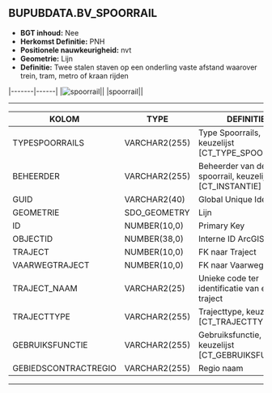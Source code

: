 ﻿## BUPUBDATA.BV_SPOORRAIL


* __BGT inhoud:__ Nee
* __Herkomst Definitie:__ PNH
* __Positionele nauwkeurigheid:__ nvt
* __Geometrie:__ Lijn
* __Definitie:__ Twee stalen staven op een onderling vaste afstand waarover trein, tram, metro of kraan rijden

|-------|------|
|![spoorrail](spoorrail.png)||
|spoorrail||

***

|KOLOM                           	|TYPE          	|DEFINITIE|
|------                          	|----          	|-----    |
|TYPESPOORRAILS                  	|VARCHAR2(255) 	|Type Spoorrails, keuzelijst [CT_TYPE_SPOORRAILS]|
|BEHEERDER                       	|VARCHAR2(255) 	|Beheerder van de spoorrail, keuzelijst [CT_INSTANTIE]|
|GUID                            	|VARCHAR2(40)  	|Global Unique Identifier|
|GEOMETRIE                       	|SDO_GEOMETRY  	|Lijn|
|ID                              	|NUMBER(10,0)  	|Primary Key|
|OBJECTID                        	|NUMBER(38,0)   |Interne ID ArcGIS|
|TRAJECT                         	|NUMBER(10,0)  	|FK naar Traject|
|VAARWEGTRAJECT                  	|NUMBER(10,0)  	|FK naar Vaarwegtraject|
|TRAJECT_NAAM                    	|VARCHAR2(25)  	|Unieke code ter identificatie van een traject|
|TRAJECTTYPE                     	|VARCHAR2(255)	|Trajecttype, keuzelijst [CT_TRAJECTTYPE]|
|GEBRUIKSFUNCTIE					|VARCHAR2(255)	|Gebruiksfunctie, keuzelijst [CT_GEBRUIKSFUNCTIE]|
|GEBIEDSCONTRACTREGIO            	|VARCHAR2(255)  |Regio naam|


***
